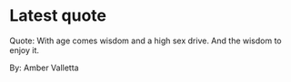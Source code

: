 # Latest quote 

Quote: With age comes wisdom and a high sex drive. And the wisdom to enjoy it. 

By: Amber Valletta